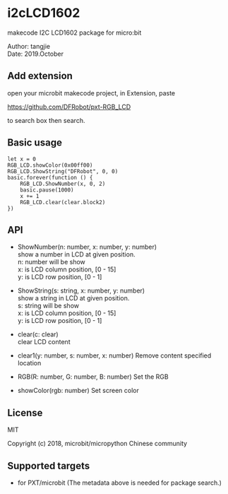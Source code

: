 
# i2cLCD1602

makecode I2C LCD1602 package for micro:bit  

Author: tangjie  
Date:   2019.October  
  

## Add extension

open your microbit makecode project, in Extension, paste  

https://github.com/DFRobot/pxt-RGB_LCD

to search box then search.

## Basic usage

```
let x = 0
RGB_LCD.showColor(0x00ff00)
RGB_LCD.ShowString("DFRobot", 0, 0)
basic.forever(function () {
    RGB_LCD.ShowNumber(x, 0, 2)
    basic.pause(1000)
    x += 1
    RGB_LCD.clear(clear.block2)
})
```


## API

- ShowNumber(n: number, x: number, y: number)  
show a number in LCD at given position.  
n: number will be show  
x: is LCD column position, [0 - 15]  
y: is LCD row position, [0 - 1]  

- ShowString(s: string, x: number, y: number)  
show a string in LCD at given position.  
s: string will be show  
x: is LCD column position, [0 - 15]  
y: is LCD row position, [0 - 1]  
  
- clear(c: clear)  
clear LCD content  

- clear1(y: number, s: number, x: number)
Remove content specified location

- RGB(R: number, G: number, B: number) 
Set the RGB

- showColor(rgb: number)
Set screen color


## License

MIT

Copyright (c) 2018, microbit/micropython Chinese community  


## Supported targets

* for PXT/microbit
(The metadata above is needed for package search.)
